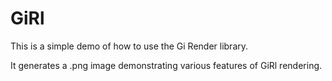 # GiRl

This is a simple demo of how to use the Gi Render library.

It generates a .png image demonstrating various features of GiRl rendering.

